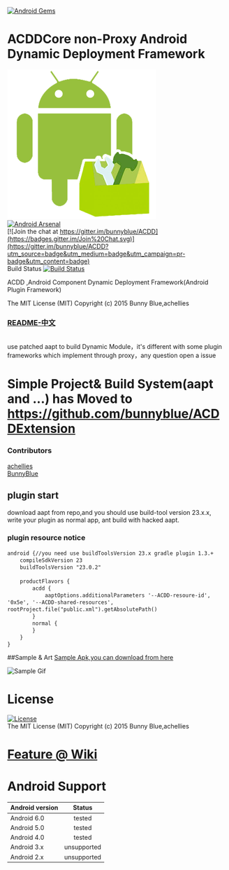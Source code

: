 [![Android Gems](http://www.android-gems.com/badge/bunnyblue/ACDD.svg?branch=master)](http://www.android-gems.com/lib/bunnyblue/ACDD)

# ACDDCore  non-Proxy  Android Dynamic Deployment Framework
![](art/ACDD_logo_full.png)<br>
 [![Android Arsenal](https://img.shields.io/badge/Android%20Arsenal-Android%20ACDD-brightgreen.svg?style=flat)](https://android-arsenal.com/details/1/2056)<br>
[![Join the chat at https://gitter.im/bunnyblue/ACDD](https://badges.gitter.im/Join%20Chat.svg)](https://gitter.im/bunnyblue/ACDD?utm_source=badge&utm_medium=badge&utm_campaign=pr-badge&utm_content=badge)<br>
 Build Status [![Build Status](https://travis-ci.org/bunnyblue/ACDD.svg?branch=master)](https://travis-ci.org/bunnyblue/ACDD)


ACDD ,Android Component Dynamic Deployment Framework(Android  Plugin Framework)<br>

The MIT License (MIT) Copyright (c) 2015 Bunny Blue,achellies<br>
### [README-中文](README-Zh.md)


  <br>use patched aapt  to build Dynamic Module，it's different with  some plugin frameworks which  implement through proxy，any  question open a issue</br>

# Simple Project& Build System(aapt and ...) has Moved to https://github.com/bunnyblue/ACDDExtension


### Contributors
[achellies](https://github.com/achellies)<br>
[BunnyBlue](https://github.com/bunnyblue)<br>

## plugin start
download aapt from repo,and  you should use build-tool version 23.x.x,
write your plugin as normal app, ant build  with  hacked aapt.
### plugin resource notice
```
android {//you need use buildToolsVersion 23.x gradle plugin 1.3.+
    compileSdkVersion 23
    buildToolsVersion "23.0.2"

    productFlavors {
        acdd {
            aaptOptions.additionalParameters '--ACDD-resoure-id', '0x5e', '--ACDD-shared-resources', rootProject.file("public.xml").getAbsolutePath()
        }
        normal {
        }
    }
}
```

##Sample & Art
<a href="https://github.com/bunnyblue/ACDDExtension/blob/master/Dist/ACDDLauncher.apk">
  Sample Apk,you can download from here
</a>

![Sample Gif](https://github.com/bunnyblue/ACDDExtension/raw/master/art/demo.gif)

# License
 [![License](https://img.shields.io/badge/License-MIT%20License-brightgreen.svg)]()<br>
The MIT License (MIT) Copyright (c) 2015 Bunny Blue,achellies

# [Feature @ Wiki](https://github.com/bunnyblue/ACDD/wiki#feature)

# Android Support

| Android version        | Status           | 
| ------------- |:-------------:| 
| Android 6.0      | tested | 
| Android 5.0     | tested      |   
| Android  4.0 | tested     |  
| Android 3.x | unsupported|
| Android 2.x | unsupported|
